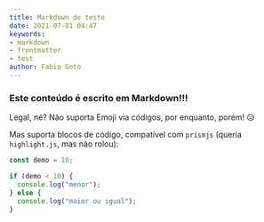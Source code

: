 ```yaml
---
title: Markdown de teste
date: 2021-07-01 04:47
keywords:
- markdown
- frontmatter
- test
author: Fabio Goto
---
```

### Este conteúdo é escrito em Markdown!!!

Legal, né? Não suporta Emoji via códigos, por enquanto, porém! 😥

Mas suporta blocos de código, compatível com `prismjs` (queria `highlight.js`, mas não rolou):

```js
const demo = 10;

if (demo < 10) {
  console.log("menor");
} else {
  console.log("maior ou igual");
}
```
